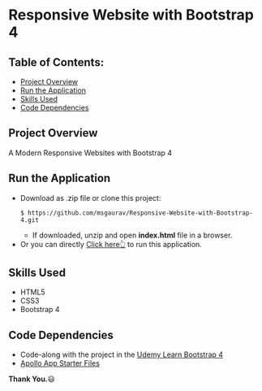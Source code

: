 # Responsive Website with Bootstrap 4

## Table of Contents:
* [Project Overview](#project-overview)
* [Run the Application](#run-the-application)
* [Skills Used](#skills-used)
* [Code Dependencies](#code-dependencies)

## Project Overview
A Modern Responsive Websites with Bootstrap 4

## Run the Application
  * Download as .zip file or clone this project:
    ```
    $ https://github.com/msgaurav/Responsive-Website-with-Bootstrap-4.git
    ```
    * If downloaded, unzip and open **index.html** file in a browser.
  * Or you can directly [Click here:point_up_2:](https://codepen.io/msgaurav/full/MZPVdQ) to run this application.

## Skills Used
  * HTML5
  * CSS3
  * Bootstrap 4
  
## Code Dependencies
* Code-along with the project in the [Udemy Learn Bootstrap 4](https://www.udemy.com/certificate/UC-0K80MM4A)
* [Apollo App Starter Files](https://github.com/ogomescode/Apollo-App)
  
**Thank You.**:smiley:
